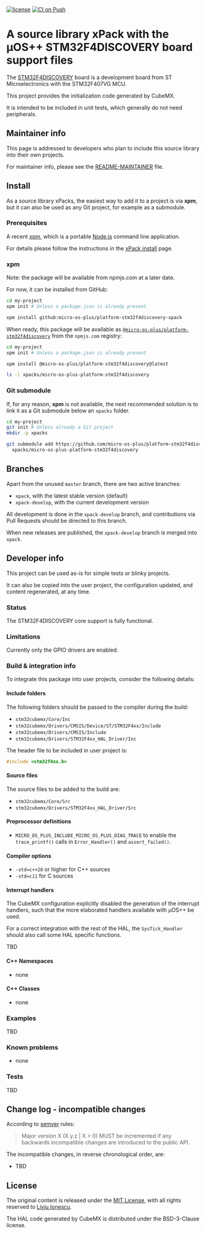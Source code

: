 [![license](https://img.shields.io/github/license/micro-os-plus/platform-stm32f4discovery-xpack)](https://github.com/micro-os-plus/platform-stm32f4discovery-xpack/blob/xpack/LICENSE)
[![CI on Push](https://github.com/micro-os-plus/platform-stm32f4discovery-xpack/workflows/CI%20on%20Push/badge.svg)](https://github.com/micro-os-plus/platform-stm32f4discovery-xpack/actions?query=workflow%3A%22CI+on+Push%22)

# A source library xPack with the µOS++ STM32F4DISCOVERY board support files

The [STM32F4DISCOVERY](https://www.st.com/en/evaluation-tools/stm32f4discovery.html)
board is a development board from ST MIcroelectronics with
the STM32F407VG MCU.

This project provides the initialization code generated by CubeMX.

It is intended to be included in unit tests, which generally do not
need peripherals.

## Maintainer info

This page is addressed to developers who plan to include this source
library into their own projects.

For maintainer info, please see the
[README-MAINTAINER](README-MAINTAINER.md) file.

## Install

As a source library xPacks, the easiest way to add it to a project is via
**xpm**, but it can also be used as any Git project, for example as a submodule.

### Prerequisites

A recent [xpm](https://xpack.github.io/xpm/),
which is a portable [Node.js](https://nodejs.org/) command line application.

For details please follow the instructions in the
[xPack install](https://xpack.github.io/install/) page.

### xpm

Note: the package will be available from npmjs.com at a later date.

For now, it can be installed from GitHub:

```sh
cd my-project
xpm init # Unless a package.json is already present

xpm install github:micro-os-plus/platform-stm32f4discovery-xpack
```

When ready, this package will be available as
[`@micro-os-plus/platform-stm32f4discovery`](https://www.npmjs.com/package/@micro-os-plus/platform-stm32f4discovery)
from the `npmjs.com` registry:

```sh
cd my-project
xpm init # Unless a package.json is already present

xpm install @micro-os-plus/platform-stm32f4discovery@latest

ls -l xpacks/micro-os-plus-platform-stm32f4discovery
```

### Git submodule

If, for any reason, **xpm** is not available, the next recommended
solution is to link it as a Git submodule below an `xpacks` folder.

```sh
cd my-project
git init # Unless already a Git project
mkdir -p xpacks

git submodule add https://github.com/micro-os-plus/platform-stm32f4discovery-xpack.git \
  xpacks/micro-os-plus-platform-stm32f4discovery
```

## Branches

Apart from the unused `master` branch, there are two active branches:

- `xpack`, with the latest stable version (default)
- `xpack-develop`, with the current development version

All development is done in the `xpack-develop` branch, and contributions via
Pull Requests should be directed to this branch.

When new releases are published, the `xpack-develop` branch is merged
into `xpack`.

## Developer info

This project can be used as-is for simple tests or blinky projects.

It can also be copied into
the user project, the configuration updated, and content regenerated,
at any time.

### Status

The STM32F4DISCOVERY core support is fully functional.

### Limitations

Currently only the GPIO drivers are enabled.

### Build & integration info

To integrate this package into user projects, consider the following details:

#### Include folders

The following folders should be passed to the compiler during the build:

- `stm32cubemx/Core/Inc`
- `stm32cubemx/Drivers/CMSIS/Device/ST/STM32F4xx/Include`
- `stm32cubemx/Drivers/CMSIS/Include`
- `stm32cubemx/Drivers/STM32F4xx_HAL_Driver/Inc`

The header file to be included in user project is:

```c
#include <stm32f4xx.h>
```

#### Source files

The source files to be added to the build are:

- `stm32cubemx/Core/Src`
- `stm32cubemx/Drivers/STM32F4xx_HAL_Driver/Src`

#### Preprocessor definitions

- `MICRO_OS_PLUS_INCLUDE_MICRO_OS_PLUS_DIAG_TRACE` to enable the `trace_printf()`
  calls in `Error_Handler()` and `assert_failed()`.

#### Compiler options

- `-std=c++20` or higher for C++ sources
- `-std=c11` for C sources

#### Interrupt handlers

The CubeMX configuration explicitly disabled the generation of the
interrupt handlers, such that the more elaborated handlers available
with µOS++ be used.

For a correct integration with the rest of the HAL,
the `SysTick_Handler` should also call some HAL specific functions.

TBD

#### C++ Namespaces

- none

#### C++ Classes

- none

### Examples

TBD

### Known problems

- none

### Tests

TBD

## Change log - incompatible changes

According to [semver](https://semver.org) rules:

> Major version X (X.y.z | X > 0) MUST be incremented if any
backwards incompatible changes are introduced to the public API.

The incompatible changes, in reverse chronological order,
are:

- TBD

## License

The original content is released under the
[MIT License](https://opensource.org/licenses/MIT/),
with all rights reserved to
[Liviu Ionescu](https://github.com/ilg-ul/).

The HAL code generated by CubeMX is distributed under the BSD-3-Clause license.
